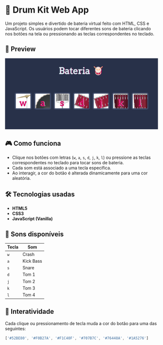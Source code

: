 # 🥁 Drum Kit Web App

Um projeto simples e divertido de bateria virtual feito com HTML, CSS e JavaScript. Os usuários podem tocar diferentes sons de bateria clicando nos botões na tela ou pressionando as teclas correspondentes no teclado.

## 👀 Preview

![Preview do Drum Kit](preview.png)



## 🎮 Como funciona

- Clique nos botões com letras (`w`, `a`, `s`, `d`, `j`, `k`, `l`) ou pressione as teclas correspondentes no teclado para tocar sons de bateria.
- Cada som está associado a uma tecla específica.
- Ao interagir, a cor do botão é alterada dinamicamente para uma cor aleatória.

## 🛠️ Tecnologias usadas

- **HTML5**
- **CSS3**
- **JavaScript (Vanilla)**

## 🎵 Sons disponíveis

| Tecla | Som         |
|-------|-------------|
| `w`   | Crash       |
| `a`   | Kick Bass   |
| `s`   | Snare       |
| `d`   | Tom 1       |
| `j`   | Tom 2       |
| `k`   | Tom 3       |
| `l`   | Tom 4       |

## 🎨 Interatividade

Cada clique ou pressionamento de tecla muda a cor do botão para uma das seguintes:

```js
['#52BE80', '#F0B27A', '#F1C40F', '#707B7C', '#76448A', '#1A5276']
